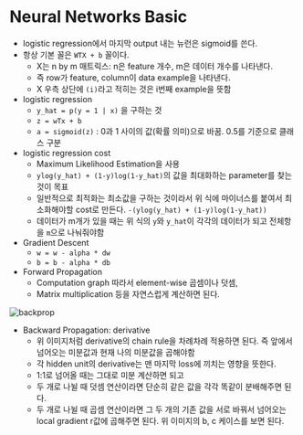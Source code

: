 # Neural Networks Basic

- logistic regression에서 마지막 output 내는 뉴런은 sigmoid를 쓴다.
- 항상 기본 꼴은 `WTX + b` 꼴이다.
    + X는 n by m 매트릭스: n은 feature 개수, m은 데이터 개수를 나타낸다.
    + 즉 row가 feature, column이 data example을 나타낸다.
    + X 우측 상단에 `(i)`라고 적히는 것은 i번째 example을 뜻함
- logistic regression
    + `y_hat = p(y = 1 | x)` 을 구하는 것
    + `z = wTx + b`
    + `a = sigmoid(z)` : 0과 1 사이의 값(확률 의미)으로 바꿈. 0.5를 기준으로 클래스 구분
- logistic regression cost
    + Maximum Likelihood Estimation을 사용
    + `ylog(y_hat) + (1-y)log(1-y_hat)`의 값을 최대화하는 parameter를 찾는 것이 목표
    + 일반적으로 최적화는 최소값을 구하는 것이라서 위 식에 마이너스를 붙여서 최소화해야할 cost로 만든다. `-(ylog(y_hat) + (1-y)log(1-y_hat))`
    + 데이터가 m개가 있을 때는 위 식의 `y`와 `y_hat`이  각각의 데이터가 되고 전체항을 `m`으로 나눠줘야함
- Gradient Descent
    + `w = w - alpha * dw`
    + `b = b - alpha * db`
- Forward Propagation
    + Computation graph 따라서 element-wise 곱셈이나 덧셈,
    + Matrix multiplication 등을 자연스럽게 계산하면 된다.

![backprop](https://i.imgur.com/mUJf1LT.png)

- Backward Propagation: derivative
    + 위 이미지처럼 derivative의 chain rule을 차례차례 적용하면 된다. 즉 앞에서 넘어오는 미분값과 현재 나의 미분값을 곱해야함
    + 각 hidden unit의 derivative는 맨 마지막 loss에 끼치는 영향을 뜻한다.
    + 1:1로 넘어올 때는 그대로 미분 계산하면 되고
    + 두 개로 나뉠 때 덧셈 연산이라면 단순히 같은 값을 각각 똑같이 분배해주면 된다.
    + 두 개로 나뉠 때 곱셈 연산이라면 그 두 개의 기존 값을 서로 바꿔서 넘어오는 local gradient r값에 곱해주면 된다. 위 이미지의 b, c 케이스를 보면 된다.
